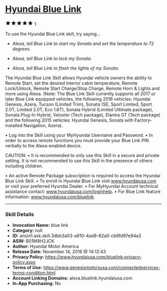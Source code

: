 # [Hyundai Blue Link](http://alexa.amazon.com/#skills/amzn1.ask.skill.3dbb3a03-a910-4ad8-82a0-cb6fd97e94a3)
![5 stars](../../images/ic_star_black_18dp_1x.png)![5 stars](../../images/ic_star_black_18dp_1x.png)![5 stars](../../images/ic_star_black_18dp_1x.png)![5 stars](../../images/ic_star_black_18dp_1x.png)![5 stars](../../images/ic_star_black_18dp_1x.png) 1

To use the Hyundai Blue Link skill, try saying...

* *Alexa, tell Blue Link to start my Sonata and set the temperature to 72 degrees.*

* *Alexa, tell Blue Link to lock my Sonata.*

* *Alexa, tell Blue Link to flash the lights of my Sonata.*

The Hyundai Blue Link Skill allows Hyundai vehicle owners the ability to Remote Start, set the desired interior cabin temperature, Remote Lock/Unlock, Remote Start Charge/Stop Charge, Remote Horn & Lights and more using Alexa. (Note: The Blue Link Skill currently supports all 2017 or later Blue Link equipped vehicles, the following 2016 vehicles: Hyundai Genesis, Azera, Tucson (Limited Trim), Sonata (SE, Sport Limited, Sport 2.0T, Limited 2.0T, Eco 1.6T), Sonata Hybrid (Limited Ultimate package), Sonata Plug-In Hybrid, Veloster (Tech package), Elantra GT (Tech package) and the following 2015 vehicles: Hyundai Genesis, Sonata with Factory-installed Navigation, Azera).

• Log into the Skill using your MyHyundai Username and Password. 
• In order to access remote functions you must provide your Blue Link PIN verbally to the Alexa-enabled device. 

CAUTION: 
• It is recommended to only use this Skill in a secure and private setting. It is not recommended to use this Skill in the presence of others including children. 

• An active Remote Package subscription is required to access the Hyundai Blue Link Skill. 
• To enroll in Hyundai Blue Link visit www.hyundaiusa.com or visit your preferred Hyundai Dealer.
• For MyHyundai Account technical assistance contact: www.hyundaiusa.com/loginhelp.
• For Blue Link feature information: www.hyundaiusa.com/bluelink.

***

### Skill Details

* **Invocation Name:** blue link
* **Category:** null
* **ID:** amzn1.ask.skill.3dbb3a03-a910-4ad8-82a0-cb6fd97e94a3
* **ASIN:** B01M9H2JCK
* **Author:** Hyundai Motor America
* **Release Date:** November 14, 2016 @ 14:12:43
* **Privacy Policy:** https://www.hyundaiusa.com/bluelink-privacy-policy.aspx
* **Terms of Use:** https://www.genesismotorsusa.com/connectedservices-terms-condition.html
* **Account Linking Domains:** alexa.bluelink.hyundaiusa.com
* **In-App Purchasing:** No
